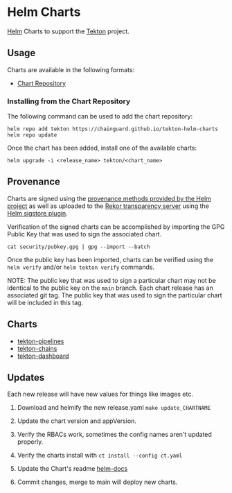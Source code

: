 # Helm Charts


[Helm](https://helm.sh) Charts to support the [Tekton](https://tekton.dev/) project.

## Usage

Charts are available in the following formats:

* [Chart Repository](https://helm.sh/docs/topics/chart_repository/)

### Installing from the Chart Repository

The following command can be used to add the chart repository:

```shell
helm repo add tekton https://chainguard.github.io/tekton-helm-charts
helm repo update
```

Once the chart has been added, install one of the available charts:

```shell
helm upgrade -i <release_name> tekton/<chart_name>
```


## Provenance

Charts are signed using the [provenance methods provided by the Helm project](https://helm.sh/docs/topics/provenance/) as well as uploaded to the [Rekor transparency server](https://github.com/sigstore/rekor) using the [Helm sigstore plugin](https://github.com/sigstore/helm-sigstore).

Verification of the signed charts can be accomplished by importing the GPG Public Key that was used to sign the associated chart.

```shell
cat security/pubkey.gpg | gpg --import --batch
```

Once the public key has been imported, charts can be verified using the `helm verify` and/or `helm tekton verify` commands.

NOTE: The public key that was used to sign a particular chart may not be identical to the public key on the `main` branch. Each chart release has an associated git tag. The public key that was used to sign the particular chart will be included in this tag.

## Charts

* [tekton-pipelines](charts/tekton-pipelines)
* [tekton-chains](charts/tekton-chains)
* [tekton-dashboard](charts/tekton-dashboard)


## Updates

Each new release will have new values for things like images etc. 

1. Download and helmify the new release.yaml 
`make update_CHARTNAME`

2. Update the chart version and appVersion. 

3. Verify the RBACs work, sometimes the config names aren't updated properly. 

4. Verify the charts install with `ct install --config ct.yaml`

5. Update the Chart's readme [helm-docs](https://github.com/norwoodj/helm-docs)

6. Commit changes, merge to main will deploy new charts.